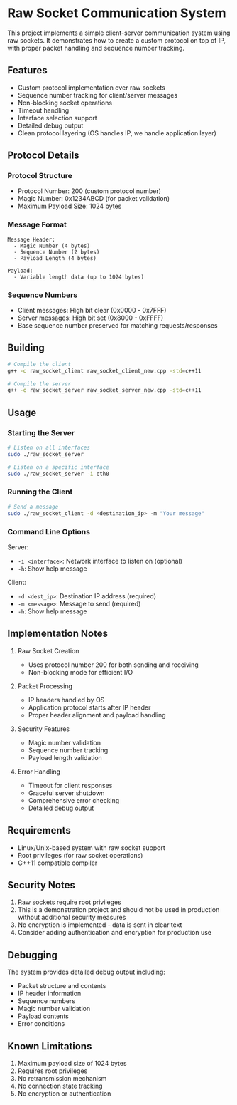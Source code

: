 # Raw Socket Communication System

This project implements a simple client-server communication system using raw sockets. It demonstrates how to create a custom protocol on top of IP, with proper packet handling and sequence number tracking.

## Features

- Custom protocol implementation over raw sockets
- Sequence number tracking for client/server messages
- Non-blocking socket operations
- Timeout handling
- Interface selection support
- Detailed debug output
- Clean protocol layering (OS handles IP, we handle application layer)

## Protocol Details

### Protocol Structure
- Protocol Number: 200 (custom protocol number)
- Magic Number: 0x1234ABCD (for packet validation)
- Maximum Payload Size: 1024 bytes

### Message Format
```
Message Header:
  - Magic Number (4 bytes)
  - Sequence Number (2 bytes)
  - Payload Length (4 bytes)

Payload:
  - Variable length data (up to 1024 bytes)
```

### Sequence Numbers
- Client messages: High bit clear (0x0000 - 0x7FFF)
- Server messages: High bit set (0x8000 - 0xFFFF)
- Base sequence number preserved for matching requests/responses

## Building

```bash
# Compile the client
g++ -o raw_socket_client raw_socket_client_new.cpp -std=c++11

# Compile the server
g++ -o raw_socket_server raw_socket_server_new.cpp -std=c++11
```

## Usage

### Starting the Server
```bash
# Listen on all interfaces
sudo ./raw_socket_server

# Listen on a specific interface
sudo ./raw_socket_server -i eth0
```

### Running the Client
```bash
# Send a message
sudo ./raw_socket_client -d <destination_ip> -m "Your message"
```

### Command Line Options

Server:
- `-i <interface>`: Network interface to listen on (optional)
- `-h`: Show help message

Client:
- `-d <dest_ip>`: Destination IP address (required)
- `-m <message>`: Message to send (required)
- `-h`: Show help message

## Implementation Notes

1. Raw Socket Creation
   - Uses protocol number 200 for both sending and receiving
   - Non-blocking mode for efficient I/O

2. Packet Processing
   - IP headers handled by OS
   - Application protocol starts after IP header
   - Proper header alignment and payload handling

3. Security Features
   - Magic number validation
   - Sequence number tracking
   - Payload length validation

4. Error Handling
   - Timeout for client responses
   - Graceful server shutdown
   - Comprehensive error checking
   - Detailed debug output

## Requirements

- Linux/Unix-based system with raw socket support
- Root privileges (for raw socket operations)
- C++11 compatible compiler

## Security Notes

1. Raw sockets require root privileges
2. This is a demonstration project and should not be used in production without additional security measures
3. No encryption is implemented - data is sent in clear text
4. Consider adding authentication and encryption for production use

## Debugging

The system provides detailed debug output including:
- Packet structure and contents
- IP header information
- Sequence numbers
- Magic number validation
- Payload contents
- Error conditions

## Known Limitations

1. Maximum payload size of 1024 bytes
2. Requires root privileges
3. No retransmission mechanism
4. No connection state tracking
5. No encryption or authentication
